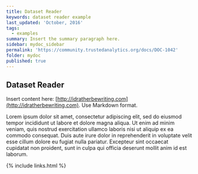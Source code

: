 ```yaml
---
title: Dataset Reader
keywords: dataset reader example
last_updated: 'October, 2016'
tags:
  - examples
summary: Insert the summary paragraph here.
sidebar: mydoc_sidebar
permalink: 'https://community.trustedanalytics.org/docs/DOC-1042'
folder: mydoc
published: true
---
```

## Dataset Reader

Insert content here: [http://idratherbewriting.com](http://idratherbewriting.com). Use Markdown format.

Lorem ipsum dolor sit amet, consectetur adipiscing elit, sed do eiusmod tempor incididunt ut labore et dolore magna aliqua. Ut enim ad minim veniam, quis nostrud exercitation ullamco laboris nisi ut aliquip ex ea commodo consequat. Duis aute irure dolor in reprehenderit in voluptate velit esse cillum dolore eu fugiat nulla pariatur. Excepteur sint occaecat cupidatat non proident, sunt in culpa qui officia deserunt mollit anim id est laborum.

{% include links.html %}
